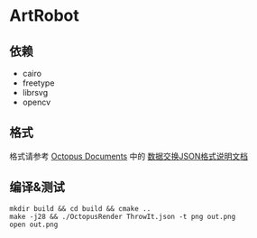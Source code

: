 # ArtRobot

## 依赖

* cairo
* freetype
* librsvg
* opencv

## 格式

格式请参考 [Octopus Documents](https://gitlab.com/project-null-plus-1/octopus-docs) 中的 [数据交换JSON格式说明文档](https://gitlab.com/project-null-plus-1/octopus-docs/blob/master/DataExchangeJsonFormat.md)

## 编译&测试

    mkdir build && cd build && cmake ..
    make -j28 && ./OctopusRender ThrowIt.json -t png out.png
    open out.png
    